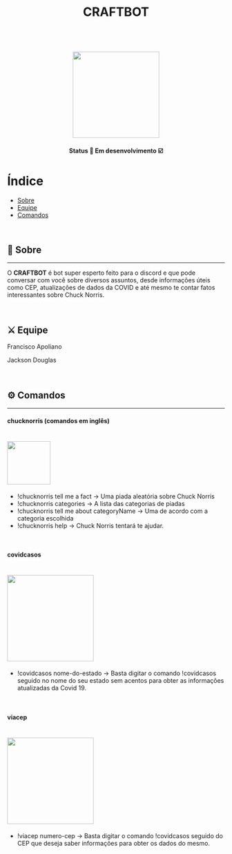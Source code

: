 
<h1 style="display: flex; align-items: center; justify-content: center;" class="logo">
  CRAFTBOT
</h1>

&nbsp;

<h1 align="center">
    <img src="https://ik.imagekit.io/rcjzrqiiqm7/52029_3442297a497ea4dcbfa32e37ed44726e-740x740_KIbVrMXYRH.jpg?updatedAt=1634589631318" width="200">
</h1>

<h4 align="center">
	Status 🚀 Em desenvolvimento  ☑️
</h4>

# Índice

- [Sobre](#-sobre)
- [Equipe](#-equipe)
- [Comandos](#-comandos)

&nbsp;

## 🔖 Sobre

---

O **CRAFTBOT** é bot super esperto feito para o discord e que pode conversar com você sobre diversos assuntos, desde informações úteis como CEP, atualizações de dados da COVID e até mesmo te contar fatos interessantes sobre Chuck Norris.

&nbsp;

## ⚔️ Equipe

Francisco Apoliano
&nbsp;

Jackson Douglas

&nbsp;

## ⚙️ Comandos
---

#### chucknorris (comandos em inglês)

<h1>
    <img src="https://ik.imagekit.io/rcjzrqiiqm7/chucknorris_logo_coloured_small_2x_p6YpoG4HBL.png?updatedAt=1634590317017" width="100">
</h1>

- !chucknorris tell me a fact -> Uma piada aleatória sobre Chuck Norris
- !chucknorris categories -> A lista das categorias de piadas
- !chucknorris tell me about categoryName -> Uma de acordo com a categoria escolhida
- !chucknorris help -> Chuck Norris tentará te ajudar.

&nbsp;

#### covidcasos

<h1>
    <img src="https://ik.imagekit.io/rcjzrqiiqm7/Screenshot_from_2021-10-18_18-04-44_n9YInIKft.png?updatedAt=1634591182052" width="200">
</h1>

- !covidcasos nome-do-estado -> Basta digitar o comando !covidcasos seguido no nome do seu estado sem acentos para obter as informações atualizadas da Covid 19.


&nbsp;

#### viacep

<h1>
    <img src="https://ik.imagekit.io/rcjzrqiiqm7/Screenshot_from_2021-10-18_18-13-07_-p6xuuqIP.png?updatedAt=1634591617073" width="200">
</h1>

- !viacep numero-cep -> Basta digitar o comando !covidcasos seguido do CEP que deseja saber informações para obter os dados do mesmo.